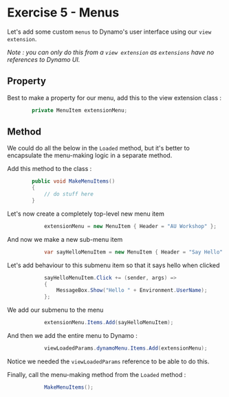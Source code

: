 
# Exercise 5 - Menus

Let's add some custom `menus` to Dynamo's user interface using our `view extension`.

_Note : you can only do this from a `view extension` as `extensions` have no references to Dynamo UI._

## Property

Best to make a property for our menu, add this to the view extension class :

```cs
        private MenuItem extensionMenu;
```

## Method

We could do all the below in the `Loaded` method, but it's better to encapsulate the menu-making logic in a separate method.

Add this method to the class : 

```cs
        public void MakeMenuItems()
        {
            // do stuff here
        }
```

Let's now create a completely top-level new menu item
```cs
            extensionMenu = new MenuItem { Header = "AU Workshop" };
```

And now we make a new sub-menu item
```cs
            var sayHelloMenuItem = new MenuItem { Header = "Say Hello" };
```

Let's add behaviour to this submenu item so that it says hello when clicked
```cs
            sayHelloMenuItem.Click += (sender, args) =>
            {
                MessageBox.Show("Hello " + Environment.UserName);
            };
```

We add our submenu to the menu
```cs
            extensionMenu.Items.Add(sayHelloMenuItem);
```

And then we add the entire menu to Dynamo :
```cs
            viewLoadedParams.dynamoMenu.Items.Add(extensionMenu);
```

Notice we needed the `viewLoadedParams` reference to be able to do this.

Finally, call the menu-making method from the `Loaded` method :
```cs
            MakeMenuItems();
```